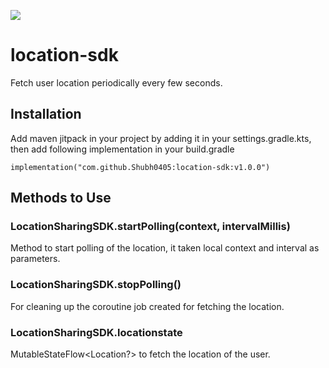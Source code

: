 [![](https://jitpack.io/v/Shubh0405/location-sdk.svg)](https://jitpack.io/#Shubh0405/location-sdk)

# location-sdk

Fetch user location periodically every few seconds.

## Installation

Add maven jitpack in your project by adding it in your settings.gradle.kts, then add following implementation in your build.gradle

```implementation("com.github.Shubh0405:location-sdk:v1.0.0")```

## Methods to Use

### LocationSharingSDK.startPolling(context, intervalMillis)
Method to start polling of the location, it taken local context and interval as parameters.

### LocationSharingSDK.stopPolling()
For cleaning up the coroutine job created for fetching the location.

### LocationSharingSDK.locationstate
MutableStateFlow<Location?> to fetch the location of the user.
